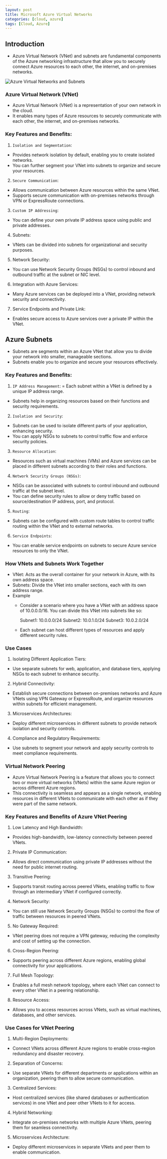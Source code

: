 ```yaml
---
layout: post
title: Microsoft Azure Virtual Networks
categories: [cloud, azure]
tags: [Cloud, Azure]
---
```


## Introduction
- Azure Virtual Network (VNet) and subnets are fundamental components of the Azure networking infrastructure that allow you to securely connect Azure resources to each other, the internet, and on-premises networks.

![Azure Virtual Networks and Subnets](/assets/img/cloud/azure/azure-virtual-networks-and-subnets.webp)

### Azure Virtual Network (VNet)
- Azure Virtual Network (VNet) is a representation of your own network in the cloud. 
- It enables many types of Azure resources to securely communicate with each other, the internet, and on-premises networks.

### Key Features and Benefits:

1. `Isolation and Segmentation`:
- Provides network isolation by default, enabling you to create isolated networks.
- You can further segment your VNet into subnets to organize and secure your resources.

2. `Secure Communication`:
- Allows communication between Azure resources within the same VNet.
- Supports secure communication with on-premises networks through VPN or ExpressRoute connections.

3. `Custom IP Addressing`:
- You can define your own private IP address space using public and private addresses.

4. Subnets:
- VNets can be divided into subnets for organizational and security purposes.

5. Network Security:
- You can use Network Security Groups (NSGs) to control inbound and outbound traffic at the subnet or NIC level.

6. Integration with Azure Services:
- Many Azure services can be deployed into a VNet, providing network security and connectivity.

7. Service Endpoints and Private Link:
- Enables secure access to Azure services over a private IP within the VNet.

## Azure Subnets
- Subnets are segments within an Azure VNet that allow you to divide your network into smaller, manageable sections. 
- Subnets enable you to organize and secure your resources effectively.

### Key Features and Benefits:
1. `IP Address Management`:
= Each subnet within a VNet is defined by a unique IP address range.
- Subnets help in organizing resources based on their functions and security requirements.

 2. `Isolation and Security`:
- Subnets can be used to isolate different parts of your application, enhancing security.
- You can apply NSGs to subnets to control traffic flow and enforce security policies.

3. `Resource Allocation`:
- Resources such as virtual machines (VMs) and Azure services can be placed in different subnets according to their roles and functions.

4. `Network Security Groups (NSGs)`:
- NSGs can be associated with subnets to control inbound and outbound traffic at the subnet level.
- You can define security rules to allow or deny traffic based on source/destination IP address, port, and protocol.

5. `Routing`:
- Subnets can be configured with custom route tables to control traffic routing within the VNet and to external networks.

6. `Service Endpoints`:
- You can enable service endpoints on subnets to secure Azure service resources to only the VNet.

### How VNets and Subnets Work Together
- VNet: Acts as the overall container for your network in Azure, with its own address space.
- Subnets: Divide the VNet into smaller sections, each with its own address range.
- Example
    + Consider a scenario where you have a VNet with an address space of 10.0.0.0/16. You can divide this VNet into subnets like so:

        Subnet1: 10.0.0.0/24
        Subnet2: 10.0.1.0/24
        Subnet3: 10.0.2.0/24

    + Each subnet can host different types of resources and apply different security rules.

### Use Cases
1. Isolating Different Application Tiers:
- Use separate subnets for web, application, and database tiers, applying NSGs to each subnet to enhance security.

2. Hybrid Connectivity:
- Establish secure connections between on-premises networks and Azure VNets using VPN Gateway or ExpressRoute, and organize resources within subnets for efficient management.

3. Microservices Architectures:
- Deploy different microservices in different subnets to provide network isolation and security controls.

4. Compliance and Regulatory Requirements:
- Use subnets to segment your network and apply security controls to meet compliance requirements.


### Virtual Network Peering
- Azure Virtual Network Peering is a feature that allows you to connect two or more virtual networks (VNets) within the same Azure region or across different Azure regions. 
- This connectivity is seamless and appears as a single network, enabling resources in different VNets to communicate with each other as if they were part of the same network.

### Key Features and Benefits of Azure VNet Peering
1. Low Latency and High Bandwidth:
- Provides high-bandwidth, low-latency connectivity between peered VNets.

2. Private IP Communication:
- Allows direct communication using private IP addresses without the need for public internet routing.

3. Transitive Peering:
- Supports transit routing across peered VNets, enabling traffic to flow through an intermediary VNet if configured correctly.

4. Network Security:
- You can still use Network Security Groups (NSGs) to control the flow of traffic between resources in peered VNets.

5. No Gateway Required:
- VNet peering does not require a VPN gateway, reducing the complexity and cost of setting up the connection.

6. Cross-Region Peering:
- Supports peering across different Azure regions, enabling global connectivity for your applications.

7. Full Mesh Topology:
- Enables a full mesh network topology, where each VNet can connect to every other VNet in a peering relationship.

8. Resource Access:
- Allows you to access resources across VNets, such as virtual machines, databases, and other services.

### Use Cases for VNet Peering
1. Multi-Region Deployments:
- Connect VNets across different Azure regions to enable cross-region redundancy and disaster recovery.

2. Separation of Concerns:
- Use separate VNets for different departments or applications within an organization, peering them to allow secure communication.

3. Centralized Services:
- Host centralized services (like shared databases or authentication services) in one VNet and peer other VNets to it for access.

4. Hybrid Networking:
- Integrate on-premises networks with multiple Azure VNets, peering them for seamless connectivity.

5. Microservices Architecture:
- Deploy different microservices in separate VNets and peer them to enable communication.